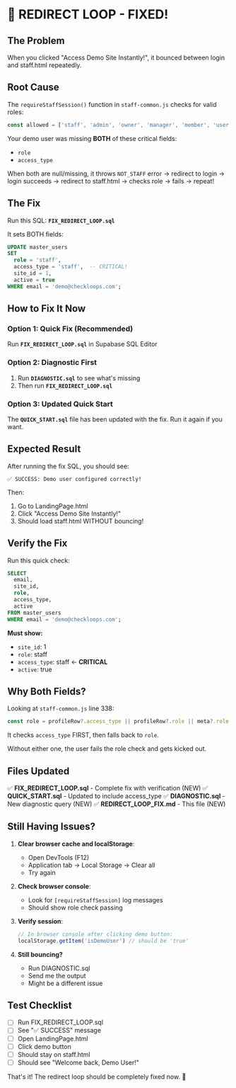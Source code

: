 # 🔧 REDIRECT LOOP - FIXED!

## The Problem
When you clicked "Access Demo Site Instantly!", it bounced between login and staff.html repeatedly.

## Root Cause
The `requireStaffSession()` function in `staff-common.js` checks for valid roles:
```javascript
const allowed = ['staff', 'admin', 'owner', 'manager', 'member', 'user'];
```

Your demo user was missing **BOTH** of these critical fields:
- `role` 
- `access_type`

When both are null/missing, it throws `NOT_STAFF` error → redirect to login → login succeeds → redirect to staff.html → checks role → fails → repeat!

## The Fix

Run this SQL: **`FIX_REDIRECT_LOOP.sql`**

It sets BOTH fields:
```sql
UPDATE master_users
SET 
  role = 'staff',
  access_type = 'staff',  -- CRITICAL!
  site_id = 1,
  active = true
WHERE email = 'demo@checkloops.com';
```

## How to Fix It Now

### Option 1: Quick Fix (Recommended)
Run **`FIX_REDIRECT_LOOP.sql`** in Supabase SQL Editor

### Option 2: Diagnostic First
1. Run **`DIAGNOSTIC.sql`** to see what's missing
2. Then run **`FIX_REDIRECT_LOOP.sql`**

### Option 3: Updated Quick Start
The **`QUICK_START.sql`** file has been updated with the fix.
Run it again if you want.

## Expected Result

After running the fix SQL, you should see:
```
✅ SUCCESS: Demo user configured correctly!
```

Then:
1. Go to LandingPage.html
2. Click "Access Demo Site Instantly!"
3. Should load staff.html WITHOUT bouncing!

## Verify the Fix

Run this quick check:
```sql
SELECT 
  email,
  site_id,
  role,
  access_type,
  active
FROM master_users
WHERE email = 'demo@checkloops.com';
```

**Must show:**
- `site_id`: 1
- `role`: staff
- `access_type`: staff ← **CRITICAL**
- `active`: true

## Why Both Fields?

Looking at `staff-common.js` line 338:
```javascript
const role = profileRow?.access_type || profileRow?.role || meta?.role || ...
```

It checks `access_type` FIRST, then falls back to `role`.

Without either one, the user fails the role check and gets kicked out.

## Files Updated

✅ **FIX_REDIRECT_LOOP.sql** - Complete fix with verification (NEW)
✅ **QUICK_START.sql** - Updated to include access_type
✅ **DIAGNOSTIC.sql** - New diagnostic query (NEW)
✅ **REDIRECT_LOOP_FIX.md** - This file (NEW)

## Still Having Issues?

1. **Clear browser cache and localStorage**:
   - Open DevTools (F12)
   - Application tab → Local Storage → Clear all
   - Try again

2. **Check browser console**:
   - Look for `[requireStaffSession]` log messages
   - Should show role check passing

3. **Verify session**:
   ```javascript
   // In browser console after clicking demo button:
   localStorage.getItem('isDemoUser') // should be 'true'
   ```

4. **Still bouncing?**
   - Run DIAGNOSTIC.sql
   - Send me the output
   - Might be a different issue

## Test Checklist

- [ ] Run FIX_REDIRECT_LOOP.sql
- [ ] See "✅ SUCCESS" message
- [ ] Open LandingPage.html
- [ ] Click demo button
- [ ] Should stay on staff.html
- [ ] Should see "Welcome back, Demo User!"

That's it! The redirect loop should be completely fixed now. 🎉

